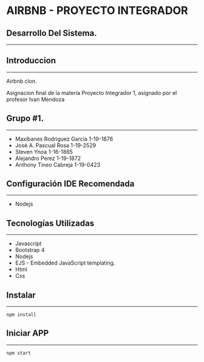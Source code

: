 # **AIRBNB - PROYECTO INTEGRADOR**
## **Desarrollo Del Sistema.**
___

## **Introduccion**
___
Airbnb clon.

Asignacion final de la materia Proyecto Integrador 1, asignado por el profesor Ivan Mendoza

## **Grupo #1.**
___

* Maxibanex Rodriguez Garcia 1-19-1876
* José A. Pascual Rosa 1-19-2529
* Steven Ynoa 1-16-1865
* Alejandro Perez 1-19-1872
* Anthony Tineo Cabreja 1-19-0423

## **Configuración IDE Recomendada**
___

* Nodejs

## **Tecnologías Utilizadas**
___
* Javascript
* Bootstrap 4
* Nodejs
* EJS - Embedded JavaScript templating.
* Html
* Css

## **Instalar**
___
~~~
npm install
~~~

## **Iniciar APP**

___
~~~
npm start
~~~
